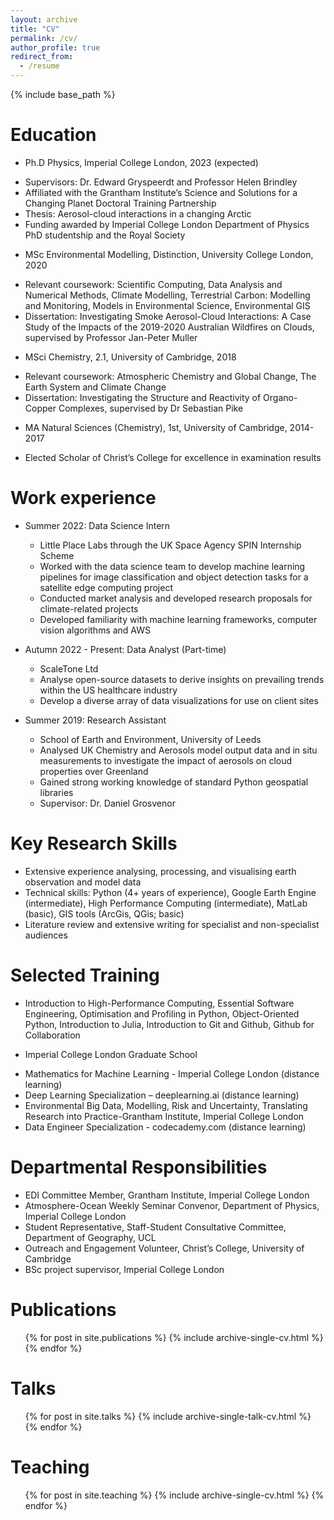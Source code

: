 ```yaml
---
layout: archive
title: "CV"
permalink: /cv/
author_profile: true
redirect_from:
  - /resume
---
```


{% include base_path %}

Education
======
* Ph.D Physics, Imperial College London, 2023 (expected)
- Supervisors: Dr. Edward Gryspeerdt and Professor Helen Brindley
- Affiliated with the Grantham Institute’s Science and Solutions for a Changing Planet Doctoral Training Partnership
- Thesis: Aerosol-cloud interactions in a changing Arctic
- Funding awarded by Imperial College London Department of Physics PhD studentship and the Royal Society

* MSc Environmental Modelling, Distinction, University College London, 2020
- Relevant coursework: Scientific Computing, Data Analysis and Numerical Methods, Climate Modelling, Terrestrial Carbon: Modelling and Monitoring, Models in Environmental Science, Environmental GIS
- Dissertation: Investigating Smoke Aerosol-Cloud Interactions: A Case Study of the Impacts of the 2019-2020 Australian Wildfires on Clouds, supervised by Professor Jan-Peter Muller

* MSci Chemistry, 2.1, University of Cambridge, 2018
- Relevant coursework: Atmospheric Chemistry and Global Change, The Earth System and Climate Change
- Dissertation: Investigating the Structure and Reactivity of Organo-Copper Complexes, supervised by Dr Sebastian Pike

* MA Natural Sciences (Chemistry), 1st, University of Cambridge, 2014-2017
- Elected Scholar of Christ’s College for excellence in examination results






Work experience
======
* Summer 2022: Data Science Intern
  * Little Place Labs through the UK Space Agency SPIN Internship Scheme
  * Worked with the data science team to develop machine learning pipelines for image classification and object detection tasks for a satellite edge computing project
  * Conducted market analysis and developed research proposals for climate-related projects
  * Developed familiarity with machine learning frameworks, computer vision algorithms and AWS

* Autumn 2022 - Present: Data Analyst (Part-time)
  * ScaleTone Ltd
  * Analyse open-source datasets to derive insights on prevailing trends within the US healthcare industry
  * Develop a diverse array of data visualizations for use on client sites

* Summer 2019: Research Assistant
  * School of Earth and Environment, University of Leeds
  * Analysed UK Chemistry and Aerosols model output data and in situ measurements to investigate the impact of aerosols on cloud properties over Greenland
  * Gained strong working knowledge of standard Python geospatial libraries
  * Supervisor: Dr. Daniel Grosvenor
  
Key Research Skills
======
* Extensive experience analysing, processing, and visualising earth observation and model data 
* Technical skills: Python (4+ years of experience), Google Earth Engine (intermediate), High Performance Computing (intermediate), MatLab (basic), GIS tools (ArcGis, QGis; basic)
* Literature review and extensive writing for specialist and non-specialist audiences

Selected Training
======
* Introduction to High-Performance Computing, Essential Software Engineering, Optimisation and Profiling in Python, Object-Oriented Python, Introduction to Julia, Introduction to Git and Github, Github for Collaboration 
- Imperial College London Graduate School
* Mathematics for Machine Learning - Imperial College London (distance learning)
* Deep Learning Specialization – deeplearning.ai (distance learning)
* Environmental Big Data, Modelling, Risk and Uncertainty, Translating Research into Practice-Grantham Institute, Imperial College London
* Data Engineer Specialization - codecademy.com (distance learning)

Departmental Responsibilities
======
* EDI Committee Member, Grantham Institute, Imperial College London
* Atmosphere-Ocean Weekly Seminar Convenor, Department of Physics, Imperial College London
* Student Representative, Staff-Student Consultative Committee, Department of Geography, UCL
* Outreach and Engagement Volunteer, Christ’s College, University of Cambridge
* BSc project supervisor, Imperial College London




Publications
======
  <ul>{% for post in site.publications %}
    {% include archive-single-cv.html %}
  {% endfor %}</ul>
  
Talks
======
  <ul>{% for post in site.talks %}
    {% include archive-single-talk-cv.html %}
  {% endfor %}</ul>
  
Teaching
======
  <ul>{% for post in site.teaching %}
    {% include archive-single-cv.html %}
  {% endfor %}</ul>
  
<!-- Service and leadership
======
* Currently signed in to 43 different slack teams -->
